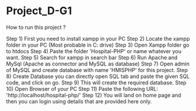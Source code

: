 # Project_D-G1
How to run this project ?

Step 1) First you need to install xampp in your PC 
Step 2) Locate the xampp folder in your PC (Most probable in C: drive)
Step 3) Open Xampp folder go to htdocs 
Step 4) Paste the folder 'Hospital-PHP' or name whatever you want.
Step 5) Search for xampp in search bar 
Step 6) Run Apache and MySql (Apache as connector and MySQL as database)
Step 7) Open admin of MySQL and create database with name 'HMISPHP' for this project.
Step 8) Create Database you can directly open SQL tab and paste the given SQL code, and click on go.
Step 9) This will create the required database.
Step 10) Open Browser of your PC
Step 11) Paste the following URL: 'http://localhost/hospital-php/'
Step 12) You will land on home page and then you can login using details that are provided here only.
